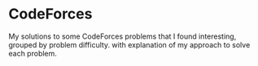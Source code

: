 # CodeForces
My solutions to some CodeForces problems that I found interesting, grouped by problem difficulty.
with explanation of my approach to solve each problem.
